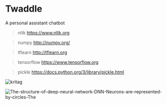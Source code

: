# Twaddle
  A personal assistant chatbot
> nltk https://www.nltk.org

> numpy http://numpy.org/
 
> tflearn http://tflearn.org

> tensorflow https://www.tensorflow.org 

> pickle https://docs.python.org/3/library/pickle.html
 
  ![kritag](https://user-images.githubusercontent.com/39494791/92328301-7a339300-f07d-11ea-950b-71ed663d6af1.jpg)
  
  
  
  
  
  
  
  
  
  
  
  ![The-structure-of-deep-neural-network-DNN-Neurons-are-represented-by-circles-The](https://user-images.githubusercontent.com/39494791/92431539-6428ee00-f1b5-11ea-82eb-833a1d22a9d9.png)
